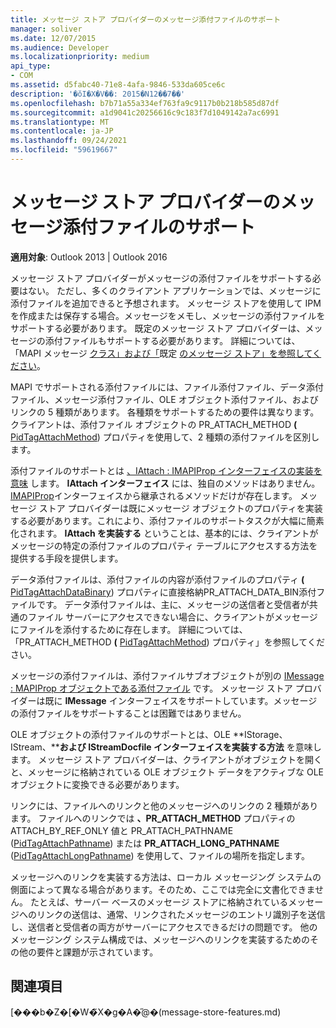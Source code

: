```yaml
---
title: メッセージ ストア プロバイダーのメッセージ添付ファイルのサポート
manager: soliver
ms.date: 12/07/2015
ms.audience: Developer
ms.localizationpriority: medium
api_type:
- COM
ms.assetid: d5fabc40-71e8-4afa-9846-533da605ce6c
description: '�ŏI�X�V��: 2015�N12��7��'
ms.openlocfilehash: b7b71a55a334ef763fa9c9117b0b218b585d87df
ms.sourcegitcommit: a1d9041c20256616c9c183f7d1049142a7ac6991
ms.translationtype: MT
ms.contentlocale: ja-JP
ms.lasthandoff: 09/24/2021
ms.locfileid: "59619667"
---
```

# <a name="supporting-message-attachments-for-message-store-providers"></a>メッセージ ストア プロバイダーのメッセージ添付ファイルのサポート

 
  
**適用対象**: Outlook 2013 | Outlook 2016 
  
メッセージ ストア プロバイダーがメッセージの添付ファイルをサポートする必要はない。 ただし、多くのクライアント アプリケーションでは、メッセージに添付ファイルを追加できると予想されます。 メッセージ ストアを使用して IPM を作成または保存する場合。メッセージをメモし、メッセージの添付ファイルをサポートする必要があります。 既定のメッセージ ストア プロバイダーは、メッセージの添付ファイルもサポートする必要があります。 詳細については、「MAPI メッセージ [クラス」および「](mapi-message-classes.md)既定 [のメッセージ ストア」を参照してください](default-message-stores.md)。
  
MAPI でサポートされる添付ファイルには、ファイル添付ファイル、データ添付ファイル、メッセージ添付ファイル、OLE オブジェクト添付ファイル、およびリンクの 5 種類があります。 各種類をサポートするための要件は異なります。 クライアントは、添付ファイル オブジェクトの PR_ATTACH_METHOD **(** [PidTagAttachMethod](pidtagattachmethod-canonical-property.md)) プロパティを使用して、2 種類の添付ファイルを区別します。
  
添付ファイルのサポートとは [、IAttach : IMAPIProp インターフェイスの実装を意味](iattachimapiprop.md) します。 **IAttach インターフェイス** には、独自のメソッドはありません。[IMAPIProp](imapipropiunknown.md)インターフェイスから継承されるメソッドだけが存在します。 メッセージ ストア プロバイダーは既にメッセージ オブジェクトのプロパティを実装する必要があります。これにより、添付ファイルのサポートタスクが大幅に簡素化されます。 **IAttach を実装する** ということは、基本的には、クライアントがメッセージの特定の添付ファイルのプロパティ テーブルにアクセスする方法を提供する手段を提供します。 
  
データ添付ファイルは、添付ファイルの内容が添付ファイルのプロパティ **(** [PidTagAttachDataBinary](pidtagattachdatabinary-canonical-property.md)) プロパティに直接格納PR_ATTACH_DATA_BIN添付ファイルです。 データ添付ファイルは、主に、メッセージの送信者と受信者が共通のファイル サーバーにアクセスできない場合に、クライアントがメッセージにファイルを添付するために存在します。 詳細については、「PR_ATTACH_METHOD **(** [PidTagAttachMethod](pidtagattachmethod-canonical-property.md)) プロパティ」を参照してください。
  
メッセージの添付ファイルは、添付ファイルサブオブジェクトが別の [IMessage : MAPIProp オブジェクトである添付ファイル](imessageimapiprop.md) です。 メッセージ ストア プロバイダーは既に **IMessage** インターフェイスをサポートしています。メッセージの添付ファイルをサポートすることは困難ではありません。 
  
OLE オブジェクトの添付ファイルのサポートとは、OLE **IStorage、IStream、****および IStreamDocfile インターフェイスを実装する方法** を意味します。  メッセージ ストア プロバイダーは、クライアントがオブジェクトを開くと、メッセージに格納されている OLE オブジェクト データをアクティブな OLE オブジェクトに変換できる必要があります。 
  
リンクには、ファイルへのリンクと他のメッセージへのリンクの 2 種類があります。 ファイルへのリンクでは **、PR_ATTACH_METHOD** プロパティの ATTACH_BY_REF_ONLY 値と PR_ATTACH_PATHNAME ([PidTagAttachPathname](pidtagattachpathname-canonical-property.md)) または **PR_ATTACH_LONG_PATHNAME** ([PidTagAttachLongPathname](pidtagattachlongpathname-canonical-property.md)) を使用して、ファイルの場所を指定します。 
  
メッセージへのリンクを実装する方法は、ローカル メッセージング システムの側面によって異なる場合があります。そのため、ここでは完全に文書化できません。 たとえば、サーバー ベースのメッセージ ストアに格納されているメッセージへのリンクの送信は、通常、リンクされたメッセージのエントリ識別子を送信し、送信者と受信者の両方がサーバーにアクセスできるだけの問題です。 他のメッセージング システム構成では、メッセージへのリンクを実装するためのその他の要件と課題が示されています。
  
## <a name="see-also"></a>関連項目



[���b�Z�[�W�̃X�g�A�̋@�[](message-store-features.md)(message-store-features.md)

